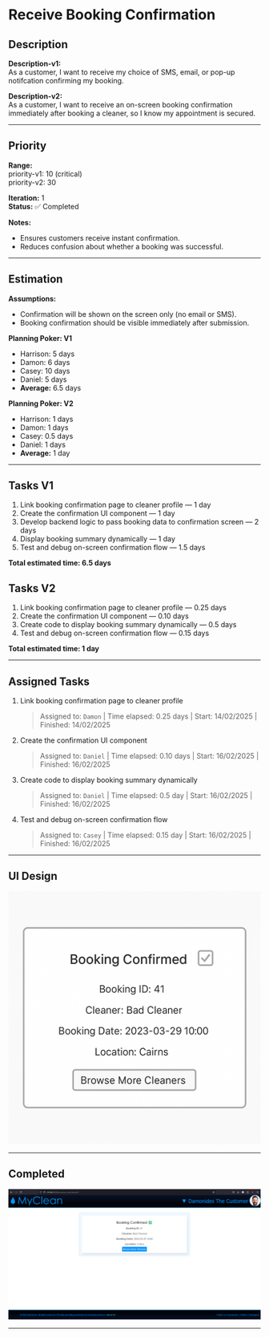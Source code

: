 # Receive Booking Confirmation

## Description
**Description-v1:** <br>
As a customer, I want to receive my choice of SMS, email, or pop-up notifcation confirming my booking.

**Description-v2:**  
As a customer, I want to receive an on-screen booking confirmation immediately after booking a cleaner, so I know my appointment is secured.

---

## Priority
**Range:** <br>
priority-v1: 10 (critical) <br>
priority-v2: 30

**Iteration:** 1  
**Status:** ✅ Completed

**Notes:**  
- Ensures customers receive instant confirmation.  
- Reduces confusion about whether a booking was successful.

---

## Estimation
**Assumptions:**  
- Confirmation will be shown on the screen only (no email or SMS).  
- Booking confirmation should be visible immediately after submission.

**Planning Poker: V1**  
- Harrison: 5 days  
- Damon: 6 days  
- Casey: 10 days  
- Daniel: 5 days  
- **Average:** 6.5 days

**Planning Poker: V2**  
- Harrison: 1 days  
- Damon: 1 days  
- Casey: 0.5 days  
- Daniel: 1 days  
- **Average:** 1 day

---

## Tasks V1
1. Link booking confirmation page to cleaner profile — 1 day  
2. Create the confirmation UI component — 1 day  
3. Develop backend logic to pass booking data to confirmation screen — 2 days  
4. Display booking summary dynamically — 1 day  
5. Test and debug on-screen confirmation flow — 1.5 days  

**Total estimated time: 6.5 days**

## Tasks V2
1. Link booking confirmation page to cleaner profile — 0.25 days 
2. Create the confirmation UI component — 0.10 days
3. Create code to display booking summary dynamically — 0.5 days
4. Test and debug on-screen confirmation flow — 0.15 days  

**Total estimated time: 1 day**

---

## Assigned Tasks
1. Link booking confirmation page to cleaner profile
   > Assigned to: `Damon` | Time elapsed: 0.25 days | Start: 14/02/2025 | Finished: 14/02/2025  
2. Create the confirmation UI component 
   > Assigned to: `Daniel` | Time elapsed: 0.10 days | Start: 16/02/2025 | Finished: 16/02/2025  
3. Create code to display booking summary dynamically  
   > Assigned to: `Daniel` | Time elapsed: 0.5 day | Start: 16/02/2025 | Finished: 16/02/2025  
4. Test and debug on-screen confirmation flow
   > Assigned to: `Casey` | Time elapsed: 0.15 day | Start: 16/02/2025 | Finished: 16/02/2025

---

## UI Design  
![Booking Confirmation Mockup](/iterations/images/booking_confirmation_mockup.png)

---

## Completed  
![Booking Confirmation Screenshot](/iterations/images/booking_confirmation.png)

---
